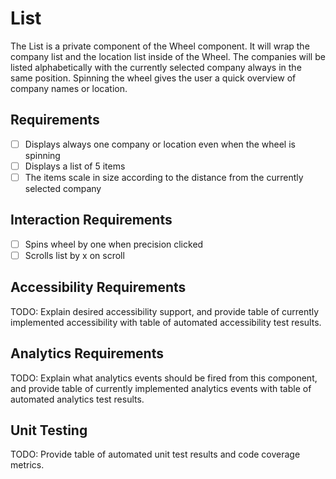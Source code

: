 # List

The List is a private component of the Wheel component. It will wrap the company list and the
location list inside of the Wheel. The companies will be listed alphabetically with the currently
selected company always in the same position. Spinning the wheel gives the user a quick overview of
company names or location.

## Requirements

* [ ] Displays always one company or location even when the wheel is spinning
* [ ] Displays a list of 5 items
* [ ] The items scale in size according to the distance from the currently selected company

## Interaction Requirements

* [ ] Spins wheel by one when precision clicked
* [ ] Scrolls list by x on scroll

## Accessibility Requirements

TODO: Explain desired accessibility support, and provide table of currently
implemented accessibility with table of automated accessibility test results.

## Analytics Requirements

TODO: Explain what analytics events should be fired from this component, and
provide table of currently implemented analytics events with table of automated
analytics test results.

## Unit Testing

TODO: Provide table of automated unit test results and code coverage metrics.


